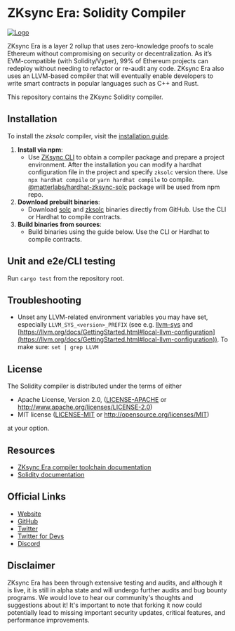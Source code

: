 # ZKsync Era: Solidity Compiler

[![Logo](eraLogo.svg)](https://zksync.io/)

ZKsync Era is a layer 2 rollup that uses zero-knowledge proofs to scale Ethereum without compromising on security
or decentralization. As it’s EVM-compatible (with Solidity/Vyper), 99% of Ethereum projects can redeploy without
needing to refactor or re-audit any code. ZKsync Era also uses an LLVM-based compiler that will eventually enable
developers to write smart contracts in popular languages such as C++ and Rust.

This repository contains the ZKsync Solidity compiler.

## Installation

To install the *zksolc* compiler, visit the [installation guide](./docs/01-installation.md).

1. **Install via npm**:
   - Use [ZKsync CLI](https://docs.zksync.io/build/tooling/zksync-cli/) to obtain a compiler package and prepare a project environment. After the installation you can modify a hardhat configuration file in the project and specify `zksolc` version there. Use `npx hardhat compile` or `yarn hardhat compile` to compile. [@matterlabs/hardhat-zksync-solc](https://docs.zksync.io/build/tooling/hardhat/getting-started) package will be used from npm repo.
2. **Download prebuilt binaries**:
   - Download [solc](https://github.com/matter-labs/era-solidity/releases) and [zksolc](https://github.com/matter-labs/zksolc-bin) binaries directly from GitHub. Use the CLI or Hardhat to compile contracts.
3. **Build binaries from sources**:
   - Build binaries using the guide below. Use the CLI or Hardhat to compile contracts.

## Unit and e2e/CLI testing

Run `cargo test` from the repository root.

## Troubleshooting

- Unset any LLVM-related environment variables you may have set, especially `LLVM_SYS_<version>_PREFIX` (see e.g. [llvm-sys](https://crates.io/crates/llvm-sys) and [https://llvm.org/docs/GettingStarted.html#local-llvm-configuration](https://llvm.org/docs/GettingStarted.html#local-llvm-configuration)). To make sure: `set | grep LLVM`

## License

The Solidity compiler is distributed under the terms of either

- Apache License, Version 2.0, ([LICENSE-APACHE](LICENSE-APACHE) or <http://www.apache.org/licenses/LICENSE-2.0>)
- MIT license ([LICENSE-MIT](LICENSE-MIT) or <http://opensource.org/licenses/MIT>)

at your option.

## Resources

- [ZKsync Era compiler toolchain documentation](https://docs.zksync.io/zk-stack/components/compiler/toolchain)
- [Solidity documentation](https://docs.soliditylang.org/en/latest/)

## Official Links

- [Website](https://zksync.io/)
- [GitHub](https://github.com/matter-labs)
- [Twitter](https://twitter.com/zksync)
- [Twitter for Devs](https://twitter.com/ZKsyncDevs)
- [Discord](https://join.zksync.dev/)

## Disclaimer

ZKsync Era has been through extensive testing and audits, and although it is live, it is still in alpha state and
will undergo further audits and bug bounty programs. We would love to hear our community's thoughts and suggestions
about it!
It's important to note that forking it now could potentially lead to missing important
security updates, critical features, and performance improvements.
